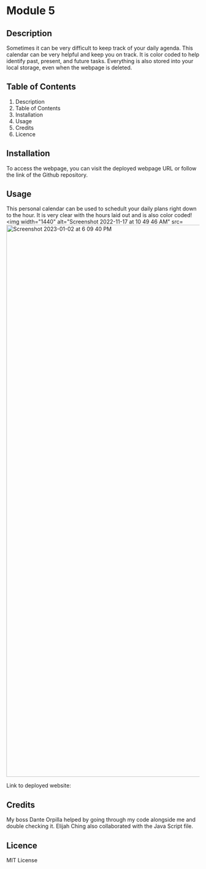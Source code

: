 # Module 5

## Description 
Sometimes it can be very difficult to keep track of your daily agenda. This calendar can be very helpful and keep you on track. It is color coded to help identify past, present, and future tasks. Everything is also stored into your local storage, even when the webpage is deleted. 

## Table of Contents
1. Description
2. Table of Contents
3. Installation
4. Usage
5. Credits
6. Licence

## Installation 
To access the webpage, you can visit the deployed webpage URL or follow the link of the Github repository. 

## Usage
This personal calendar can be used to schedult your daily plans right down to the hour. It is very clear with the hours laid out and is also color coded!
<img width="1440" alt="Screenshot 2022-11-17 at 10 49 46 AM" src=<img width="1440" alt="Screenshot 2023-01-02 at 6 09 40 PM" src="https://user-images.githubusercontent.com/115984242/210299163-dd93f498-b895-4f40-a18a-e4c8625d2afd.png">

Link to deployed website: 

## Credits 
My boss Dante Orpilla helped by going through my code alongside me and double checking it. Elijah Ching also collaborated with the Java Script file. 


## Licence 
MIT License